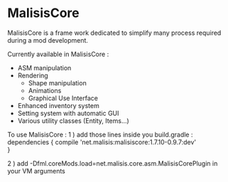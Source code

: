 MalisisCore
===========

MalisisCore is a frame work dedicated to simplify many process required during a mod development.

Currently available in MalisisCore :
- ASM manipulation 
- Rendering
  - Shape manipulation
  - Animations
  - Graphical Use Interface
- Enhanced inventory system
- Setting system with automatic GUI
- Various utility classes (Entity, Items...)


To use MalisisCore : 
1 ) add those lines inside you build.gradle :
dependencies
{
	compile 'net.malisis:malisiscore:1.7.10-0.9.7:dev'	
}

2 ) add -Dfml.coreMods.load=net.malisis.core.asm.MalisisCorePlugin in your VM arguments



